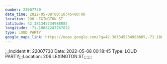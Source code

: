 ```yaml
---
number: 22007730
date_time: 2022-05-08T00:18:45+00:00
location: 206 LEXINGTON ST
latitude: 42.381345234988885
longitude: -71.18882247767822
type: LOUD PARTY
google_maps_link: https://maps.google.com/?q=42.381345234988885,-71.18882247767822
---
```


;;;Incident #: 22007730   Date: 2022-05-08 00:18:45   Type: LOUD PARTY;;;Location: 206 LEXINGTON ST;;;;;;

